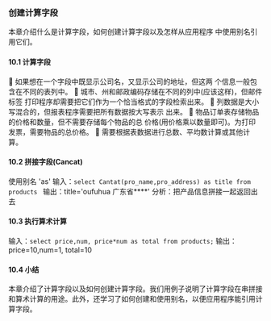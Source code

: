 ### 创建计算字段
本章介绍什么是计算字段，如何创建计算字段以及怎样从应用程序 中使用别名引用它们。

#### 10.1 计算字段

 如果想在一个字段中既显示公司名，又显示公司的地址，但这两 个信息一般包含在不同的表列中。
 城市、州和邮政编码存储在不同的列中(应该这样)，但邮件标签 打印程序却需要把它们作为一个恰当格式的字段检索出来。
 列数据是大小写混合的，但报表程序需要把所有数据按大写表示 出来。
 物品订单表存储物品的价格和数量，但不需要存储每个物品的总 价格(用价格乘以数量即可)。为打印发票，需要物品的总价格。
 需要根据表数据进行总数、平均数计算或其他计算。

#### 10.2 拼接字段(Cancat) 
使用别名 'as'
输入：`select Cantat(pro_name,pro_address) as title from products `
输出：title='oufuhua 广东省****'
分析：把产品信息拼接一起返回出去

#### 10.3 执行算术计算
输入：`select price,num, price*num as total from products;`
输出：price=10,num=1, total=10


#### 10.4 小结
本章介绍了计算字段以及如何创建计算字段。我们用例子说明了计算字段在串拼接和算术计算的用途。此外，还学习了如何创建和使用别名，以便应用程序能引用计算字段。
